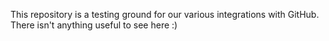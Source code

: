 This repository is a testing ground for our various integrations with GitHub. There isn't anything useful to see here :)
